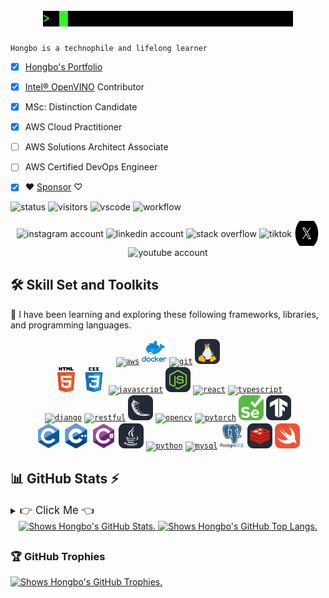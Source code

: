 <!-- In memory of the legendary Chinese Kung Fu master - Bruce Lee 李小龍 🐉 -->

# <div align="center">![Welcome](images/welcome.gif)</div>
```
Hongbo is a technophile and lifelong learner
```
- [x] [Hongbo's Portfolio](https://hongbo-wei.github.io)
- [x] [Intel® OpenVINO](https://github.com/openvinotoolkit/openvino) Contributor
- [x] MSc: Distinction Candidate
- [x] AWS Cloud Practitioner
- [ ] AWS Solutions Architect Associate
- [ ] AWS Certified DevOps Engineer
- [x] ♥ [Sponsor](https://github.com/sponsors/hongbo-wei) ♡


<!-- Status for Discord -->
<!-- ![](https://dcbadge.vercel.app/api/shield/1036571138131775498) -->
![status](https://api.statusbadges.me/badge/status/1036571138131775498?simple=true)
![visitors](https://visitor-badge.laobi.icu/badge?page_id=hongbo-wei.visitor-badge)
![vscode](https://api.statusbadges.me/badge/vscode/1036571138131775498)
![workflow](https://github.com/hongbo-wei/hongbo-wei.github.io/actions/workflows/hello-world.yml/badge.svg)
<!-- [![spotify](https://api.statusbadges.me/badge/spotify/1036571138131775498)](https://api.statusbadges.me/openspotify/1036571138131775498) -->

<!-- The social media badges -->
<section class="social media">
	<div align="center">
		<a href="https://instagram.com/hongbo.thedragon.wei" style="text-decoration: none;">
			<img align="center" src="https://raw.githubusercontent.com/rahuldkjain/github-profile-readme-generator/master/src/images/icons/Social/instagram.svg" alt="instagram account" height="30" width="40" />
		</a>
		<a href="https://linkedin.com/in/hongbo-wei" style="text-decoration: none;">
			<img align="center" src="https://raw.githubusercontent.com/rahuldkjain/github-profile-readme-generator/master/src/images/icons/Social/linked-in-alt.svg" alt="linkedin account" height="30" width="40" />
		</a>
		<!-- <a href="https://www.tumblr.com/hongbo-wei" target="_blank">
		<img align="center" src="https://raw.githubusercontent.com/rahuldkjain/github-profile-readme-generator/master/src/images/icons/Social/tumblr.svg" alt="tumblr blog account" height="30" width="40" />
		</a> -->
		<a href="https://stackoverflow.com/users/20146886/hongbo" style="text-decoration: none;">
			<img align="center" src="https://raw.githubusercontent.com/rahuldkjain/github-profile-readme-generator/master/src/images/icons/Social/stack-overflow.svg" alt="stack overflow" height="30" width="40" />
		</a>
		<a href="https://www.tiktok.com/@hongbo.thedragon.wei" style="text-decoration: none;">
			<img align="center" src="https://raw.githubusercontent.com/gauravghongde/social-icons/master/SVG/Color/Tik%20Tok.svg" alt="tiktok" height="30" width="40" />
		</a>
		<a href="https://twitter.com/hongbo_wei" style="text-decoration: none;">
			<img align="center" src="./images/twitter-x.svg" alt="twitter account" height="40" width="40" />
		</a>
		<a href="https://www.youtube.com/@hongbo-wei" style="text-decoration: none;">
			<img align="center" src="https://raw.githubusercontent.com/rahuldkjain/github-profile-readme-generator/master/src/images/icons/Social/youtube.svg" alt="youtube account" height="30" width="40" />
		</a>
	</div>
<section>

<!-- ![BoxingHub](https://github.com/boxinghub/boxinghub/blob/main/static/images/backgrounds/cool-horizontal.jpg?raw=true) -->

## 🛠 Skill Set and Toolkits
<!-- Add Unity and Unreal Engine -->

📖 I have been learning and exploring these following frameworks, libraries, and programming languages.
<main class="skills">
	<div align="center">
		<div>
			<code><a href="https://aws.amazon.com/" title="Amazon AWS" target="_blank"><img src="https://techstack-generator.vercel.app/aws-icon.svg" alt="aws" width="40" height="40"/></a></code>
			<!-- <code><a href="https://azure.microsoft.com/" title="Microsoft Azure" target="_blank"><img src="https://raw.githubusercontent.com/tandpfun/skill-icons/main/icons/Azure-Dark.svg" alt="azure" width="40" height="40"/></a></code> -->
			<code><a href="https://www.docker.com/" title="Docker" target="_blank"><img src="https://raw.githubusercontent.com/github/explore/80688e429a7d4ef2fca1e82350fe8e3517d3494d/topics/docker/docker.png?size=48" alt="docker" width="40" height="40"/></a></code>
			<code><a href="https://git-scm.com/" title="Git" target="_blank"><img src="https://www.vectorlogo.zone/logos/git-scm/git-scm-icon.svg" alt="git" width="40" height="40"/></a></code>
			<!-- <code><a href="https://github.com/" title="GitHub" target="_blank"><img src="https://raw.githubusercontent.com/tandpfun/skill-icons/65dea6c4eaca7da319e552c09f4cf5a9a8dab2c8/icons/Github-Dark.svg" alt="git" width="40" height="40"/></a></code> -->
			<!-- <code><a href="https://colab.google/" title="Google Colab" target="_blank"><img src="https://upload.wikimedia.org/wikipedia/commons/thumb/d/d0/Google_Colaboratory_SVG_Logo.svg/1600px-Google_Colaboratory_SVG_Logo.svg.png" alt="git" width="65" height="40"/></a></code> -->
			<!-- <code><a href="https://jupyter-notebook.readthedocs.io/en/stable/" title="Jupyter Notebook" target="_blank"><img src="https://avatars.githubusercontent.com/u/7388996?s=200&v=4" alt="jupyter" width="40" height="40"/></a></code> -->
			<code><a href="https://kernel.org/" title="Linux" target="_blank"><img src="https://raw.githubusercontent.com/tandpfun/skill-icons/65dea6c4eaca7da319e552c09f4cf5a9a8dab2c8/icons/Linux-Dark.svg" alt="linux" width="40" height="40"/></a></code>
			<!-- <code><a href="https://www.jetbrains.com/pycharm/" title="Pycharm" target="_blank"><img src="https://github.com/get-icon/geticon/blob/master/icons/pycharm.svg" alt="pycharm" width="40" height="40"/></a></code>
			<code><a href="https://visualstudio.microsoft.com/" title="Visual Studio" target="_blank"><img src="https://github.com/tandpfun/skill-icons/blob/main/icons/VisualStudio-Dark.svg" alt="visual studio" width="40" height="40"/></a></code> -->
			<!-- <code><a href="https://code.visualstudio.com/" title="VS Code" target="_blank"><img src="https://raw.githubusercontent.com/tandpfun/skill-icons/65dea6c4eaca7da319e552c09f4cf5a9a8dab2c8/icons/VSCode-Dark.svg" alt="VS Code" width="40" height="40"/></a></code> -->
		</div>
		<div>
			<code><a href="https://developer.mozilla.org/en-US/docs/Web/HTML" title="HTML" target="_blank"><img src="https://raw.githubusercontent.com/github/explore/80688e429a7d4ef2fca1e82350fe8e3517d3494d/topics/html/html.png" alt="html" width="40" height="40"/></a></code>
			<code><a href="https://developer.mozilla.org/en-US/docs/Web/CSS" title="CSS" target="_blank"><img src="https://raw.githubusercontent.com/github/explore/80688e429a7d4ef2fca1e82350fe8e3517d3494d/topics/css/css.png" alt="css" width="40" height="40"/></a></code>
			<code><a href="https://www.javascript.com/" title="JavaScript" target="_blank"><img src="https://techstack-generator.vercel.app/js-icon.svg" alt="javascript" width="40" height="40"/></a></code>
			<!-- <code><a href="https://getbootstrap.com/" title="Bootstrap" target="_blank"><img src="https://getbootstrap.com/docs/5.2/assets/brand/bootstrap-logo-shadow.png" alt="bootstrap" width="40" height="40"/></a></code> -->
			<code><a href="https://nodejs.org/" title="Node.js" target="_blank"><img src="https://raw.githubusercontent.com/tandpfun/skill-icons/65dea6c4eaca7da319e552c09f4cf5a9a8dab2c8/icons/NodeJS-Dark.svg" alt="node.js" width="40" height="40"/></a></code>
			<code><a href="https://reactjs.org/" title="React" target="_blank"><img src="https://techstack-generator.vercel.app/react-icon.svg" alt="react" width="40" height="40"/></a></code>
			<code><a href="https://www.typescriptlang.org/" title="TypeScript" target="_blank"><img src="https://techstack-generator.vercel.app/ts-icon.svg" alt="typescript" width="40" height="40"/></a></code>
		</div>
		<div>
			<code><a href="https://www.djangoproject.com/" title="Django" target="_blank"><img src="https://techstack-generator.vercel.app/django-icon.svg" alt="django" width="40" height="40"/></a></code>
			<code><a href="https://aws.amazon.com/what-is/restful-api/#:~:text=RESTful%20API%20is%20an%20interface,applications%20to%20perform%20various%20tasks." title="RESTful API" target="_blank"><img src="https://techstack-generator.vercel.app/restapi-icon.svg" alt="restful" width="40" height="40"/></a></code>
			<code><a href="https://flask.palletsprojects.com/" title="Flask" target="_blank"><img src="https://raw.githubusercontent.com/tandpfun/skill-icons/65dea6c4eaca7da319e552c09f4cf5a9a8dab2c8/icons/Flask-Dark.svg" alt="flask" width="40" height="40"/></a></code>
			<!-- <code><a href="https://matplotlib.org/" title="Matplotlib" target="_blank"><img src="https://icon.icepanel.io/Technology/svg/Matplotlib.svg" alt="matplotlib" width="40" height="40"/></a></code> -->
			<!-- <code><a href="https://numpy.org/" title="NumPy" target="_blank"><img src="https://raw.githubusercontent.com/get-icon/geticon/fc0f660daee147afb4a56c64e12bde6486b73e39/icons/numpy-icon.svg" alt="numpy" width="40" height="40"/></a></code> -->
			<code><a href="https://opencv.org/" title="OpenCV" target="_blank"><img src="https://raw.githubusercontent.com/get-icon/geticon/fc0f660daee147afb4a56c64e12bde6486b73e39/icons/opencv.svg" alt="opencv" width="40" height="40"/></a></code>
			<!-- <code><a href="https://pandas.pydata.org/" title="Pandas" target="_blank"><img src="https://raw.githubusercontent.com/get-icon/geticon/fc0f660daee147afb4a56c64e12bde6486b73e39/icons/pandas-icon.svg" alt="pandas" width="40" height="40"/></a></code> -->
			<code><a href="https://pytorch.org/" title="PyTorch" target="_blank"><img src="https://raw.githubusercontent.com/get-icon/geticon/fc0f660daee147afb4a56c64e12bde6486b73e39/icons/pytorch.svg" alt="pytorch" width="40" height="40"/></a></code>
			<code><a href="https://www.selenium.dev/" title="Selenium" target="_blank"><img src="https://raw.githubusercontent.com/tandpfun/skill-icons/65dea6c4eaca7da319e552c09f4cf5a9a8dab2c8/icons/Selenium.svg" alt="selenium" width="40" height="40"/></a></code>
			<code><a href="https://www.tensorflow.org/" title="TensorFlow" target="_blank"><img src="https://raw.githubusercontent.com/tandpfun/skill-icons/65dea6c4eaca7da319e552c09f4cf5a9a8dab2c8/icons/TensorFlow-Dark.svg" alt="tensorflow" width="40" height="40"/></a></code>
		</div>
		<div>
			<code><a href="http://cppreference.com/" title="C" target="_blank"><img src="https://raw.githubusercontent.com/devicons/devicon/master/icons/c/c-original.svg" alt="c" width="40" height="40"/></a></code>
			<code><a href="https://www.cplusplus.com/" title="C++" target="_blank"><img src="https://raw.githubusercontent.com/devicons/devicon/master/icons/cplusplus/cplusplus-original.svg" alt="cplusplus" width="40" height="40"/></a></code>
			<code><a href="https://dotnet.microsoft.com/en-us/languages/csharp/" title="C#" target="_blank"><img src="https://raw.githubusercontent.com/devicons/devicon/master/icons/csharp/csharp-original.svg" alt="csharp" width="40" height="40"/></a></code>
			<!-- <code><a href="https://go.dev/" title="Go" target="_blank"><img src="https://raw.githubusercontent.com/tandpfun/skill-icons/65dea6c4eaca7da319e552c09f4cf5a9a8dab2c8/icons/GoLang.svg" alt="go" width="40" height="40"/></a></code> -->
			<code><a href="https://www.java.com/en/" title="Java" target="_blank"><img src="https://raw.githubusercontent.com/tandpfun/skill-icons/65dea6c4eaca7da319e552c09f4cf5a9a8dab2c8/icons/Java-Dark.svg" alt="java" width="40" height="40"/></a></code>
			<code><a href="https://www.python.org" title="Python" target="_blank"><img src="https://techstack-generator.vercel.app/python-icon.svg" alt="python" width="40" height="40"/></a></code>
			<code><a href="https://www.mysql.com/" title="MySQL" target="_blank"><img src="https://techstack-generator.vercel.app/mysql-icon.svg" alt="mysql" width="40" height="40"/></a></code>
			<code><a href="https://www.postgresql.org/" title="PostgreSQL" target="_blank"><img src="https://raw.githubusercontent.com/devicons/devicon/master/icons/postgresql/postgresql-original-wordmark.svg" alt="postgresql" width="40" height="40"/></a></code>
			<!-- <code><a href="https://www.sqlite.org/" title="SQLite" target="_blank"><img src="https://raw.githubusercontent.com/devicons/devicon/master/icons/sqlite/sqlite-original-wordmark.svg" alt="sqlite" width="40" height="40"/></a></code> -->
			<code><a href="https://redis.io/" title="Redis" target="_blank"><img src="https://raw.githubusercontent.com/tandpfun/skill-icons/65dea6c4eaca7da319e552c09f4cf5a9a8dab2c8/icons/Redis-Dark.svg" alt="redis" width="40" height="40"/></a></code>
			<code><a href="https://developer.apple.com/swift/" title="Swift" target="_blank"><img src="https://raw.githubusercontent.com/tandpfun/skill-icons/main/icons/Swift.svg" alt="swift" width="40" height="40"/></a></code>
		</div>
	</div>
</main>


## 📊 GitHub Stats ⚡
<!-- GitHub Stats -->
<details class="GitHub Stats">
	<summary><span style="font-size: 1.2em;">👉 Click Me 👈</span></summary>

<div align="center">

<!-- Status change according to the color of GitHub Theme mode -->
<a href="#">
<picture>
  <source media="(prefers-color-scheme: dark)" srcset="https://streak-stats.demolab.com?user=hongbo-wei&theme=github-dark-blue&hide_border=true">
  <img alt="Shows Hongbo's GitHub Streak." src="https://streak-stats.demolab.com?user=hongbo-wei&theme=default&hide_border=true">
</picture>
</a>

<!-- LeetCode Stats Card -->
<a href="https://leetcode.com/hongbo-wei">
<picture>
  <source media="(prefers-color-scheme: dark)" srcset="https://leetcard.jacoblin.cool/hongbo-wei">
  <img alt="Shows Hongbo's Leetcode Stats." src="https://leetcard.jacoblin.cool/hongbo-wei">
</picture>
</a>

<!-- <a href="https://leetcode.com/hongbo-wei" target="_blank">
	<img width=40% src="https://leetcode.card.workers.dev/?username=hongbo-wei&theme=dark&font=source_code_pro&extension=activity&border_radius=10"/>
</a> -->
</div>

<!-- GitHub Activity Graph -->
<!-- [![Hongbo's GitHub activity graph](https://github-readme-activity-graph.vercel.app/graph?username=hongbo-wei&theme=github-dark)](https://github.com/hongbo-wei/github-readme-activity-graph) -->
</details>

<div align="center">

<a href="#">
<picture>
  <source media="(prefers-color-scheme: dark)" srcset="https://github-readme-stats.vercel.app/api?username=hongbo-wei&theme=github_dark&layout=compact&line_height=20&hide_border=true">
  <img alt="Shows Hongbo's GitHub Stats." src="https://github-readme-stats.vercel.app/api?username=hongbo-wei&theme=default&layout=compact&line_height=20&hide_border=true">
</picture>
</a>

<a href="#">
<picture>
  <source media="(prefers-color-scheme: dark)" srcset="https://github-readme-stats.vercel.app/api/top-langs/?username=hongbo-wei&theme=github_dark&layout=compact&hide_border=true&hide=jupyter%20notebook">
  <img alt="Shows Hongbo's GitHub Top Langs." src="https://github-readme-stats.vercel.app/api/top-langs/?username=hongbo-wei&theme=default&layout=compact&hide_border=true&hide=jupyter%20notebook">
</picture>
</a>

</div>


## <h3>🏆 GitHub Trophies

<a href="#">
<picture>
  <source media="(prefers-color-scheme: dark)" srcset="https://github-profile-trophy.vercel.app/?username=hongbo-wei&theme=discord&no-frame=false&no-bg=false&margin-w=4&row=3&column=-1">
  <img alt="Shows Hongbo's GitHub Trophies." src="https://github-profile-trophy.vercel.app/?username=hongbo-wei&theme=default&no-frame=false&no-bg=false&margin-w=4&row=3&column=-1">
</picture>
</a>

<!---
hongbo-wei/hongbo-wei is a ✨ special ✨ repository because its `README.md` (this file) appears on your GitHub profile.
You can click the Preview link to take a look at your changes.
--->
